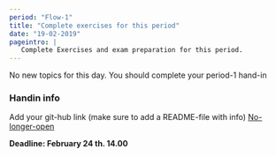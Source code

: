 ```yaml
---
period: "Flow-1"
title: "Complete exercises for this period"
date: "19-02-2019"
pageintro: | 
   Complete Exercises and exam preparation for this period.
---
```


No new topics for this day. You should complete your period-1 hand-in

### Handin info

Add your git-hub link (make sure to add a README-file with info) [No-longer-open](#)

**Deadline: February 24 th. 14.00**
